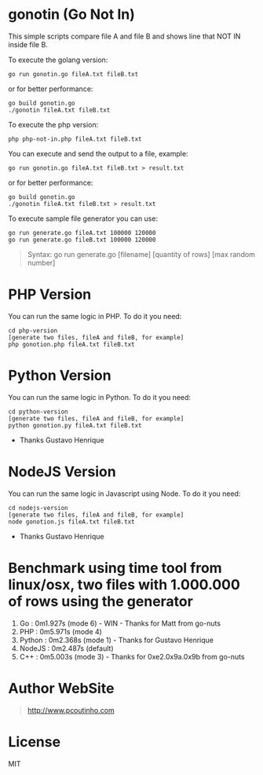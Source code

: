# gonotin (Go Not In)

This simple scripts compare file A and file B and shows line that NOT IN inside file B.

To execute the golang version:

    go run gonotin.go fileA.txt fileB.txt

or for better performance:

    go build gonotin.go
    ./gonotin fileA.txt fileB.txt

To execute the php version:

    php php-not-in.php fileA.txt fileB.txt

You can execute and send the output to a file, example:

    go run gonotin.go fileA.txt fileB.txt > result.txt

or for better performance:

    go build gonotin.go
    ./gonotin fileA.txt fileB.txt > result.txt

To execute sample file generator you can use:

    go run generate.go fileA.txt 100000 120000
    go run generate.go fileB.txt 100000 120000

> Syntax: go run generate.go [filename] [quantity of rows] [max random number]

# PHP Version 

You can run the same logic in PHP. To do it you need:

    cd php-version
    [generate two files, fileA and fileB, for example]
    php gonotion.php fileA.txt fileB.txt

# Python Version 

You can run the same logic in Python. To do it you need:

    cd python-version
    [generate two files, fileA and fileB, for example]
    python gonotion.py fileA.txt fileB.txt

* Thanks Gustavo Henrique 

# NodeJS Version 

You can run the same logic in Javascript using Node. To do it you need:

    cd nodejs-version
    [generate two files, fileA and fileB, for example]
    node gonotion.js fileA.txt fileB.txt

* Thanks Gustavo Henrique 

# Benchmark using time tool from linux/osx, two files with 1.000.000 of rows using the generator

1. Go     : 0m1.927s (mode 6) - WIN - Thanks for Matt from go-nuts
2. PHP    : 0m5.971s (mode 4)
3. Python : 0m2.368s (mode 1) - Thanks for Gustavo Henrique
4. NodeJS : 0m2.487s (default)
5. C++    : 0m5.003s (mode 3) - Thanks for 0xe2.0x9a.0x9b from go-nuts

# Author WebSite

> http://www.pcoutinho.com

# License

MIT
